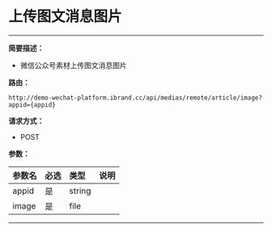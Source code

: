 
# 上传图文消息图片
 ****

**简要描述：**


- 微信公众号素材上传图文消息图片


**路由：**

```
http://demo-wechat-platform.ibrand.cc/api/medias/remote/article/image?appid={appid}

```
**请求方式：**
- POST

**参数：**

|参数名|必选|类型|说明|
|:----    |:---|:----- |-----   |
|appid |是  |string |  |
|image |是  |file |  |


 ****



